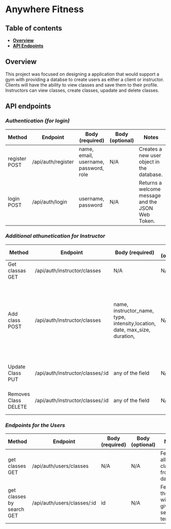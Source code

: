# Anywhere Fitness

## Table of contents

- **[Overview](#overview)**<br>
- **[API Endpoints](#api-endpoints)**<br>

## <a name="overview"></a>Overview

This project was focused on designing a application that would support a gym with providing a databse to create users as either a client or instructor. Clients will have the ability to view classes and save them to their profile. Instructors can view classes, create classes, upadate and delete classes.


## <a name="api-endpoints"></a>API endpoints


### **_Authentication (for login)_**

| Method        | Endpoint           | Body (required)                       | Body (optional) | Notes                                             |
| ------------- | ------------------ | ------------------------------------- | --------------- | ------------------------------------------------- |
| register POST | /api/auth/register | name, email, username, password, role | N/A             | Creates a new user object in the database.        |
| login POST    | /api/auth/login    | username, password                    | N/A             | Returns a welcome message and the JSON Web Token. |

### **_Additional athunetication for Instructor_**

| Method               | Endpoint                         | Body (required)                                                                     | Body (optional) | Notes                                                                                                                                                    |
| -------------------- | -------------------------------- | ----------------------------------------------------------------------------------- | --------------- | -------------------------------------------------------------------------------------------------------------------------------------------------------- |
| Get classas GET       | /api/auth/instructor/classes     | N/A| N/A             | Gets list of classes|
| Add class POST       | /api/auth/instructor/classes     | name, instructor_name, type, intensity,location, date, max_size, duration,  | N/A             | Creates a new class object in the database. Date has to string in "2020-11-17" format. |
| Update Class PUT     | /api/auth/instructor/classes/:id | any of the field                                                                    | N/A             | Updates the class with given Id                                                                                                                          |
| Removes Class DELETE | /api/auth/instructor/classes/:id | any of the field                                                                    | N/A             | Deletes the class with given Id                                                                                                                          |

### **_Endpoints for the Users_**

| Method                        | Endpoint                           | Body (required) | Body (optional) | Notes                                                            |
| ----------------------------- | ---------------------------------- | --------------- | --------------- | ---------------------------------------------------------------- |
| get classes GET               | /api/auth/users/classes            | N/A             | N/A             | Fetches all the classes from the database                        |
| get classes by search GET         | /api/auth/users/classes/:id        | id              | N/A             | Fetches the class with that given search term                                |
